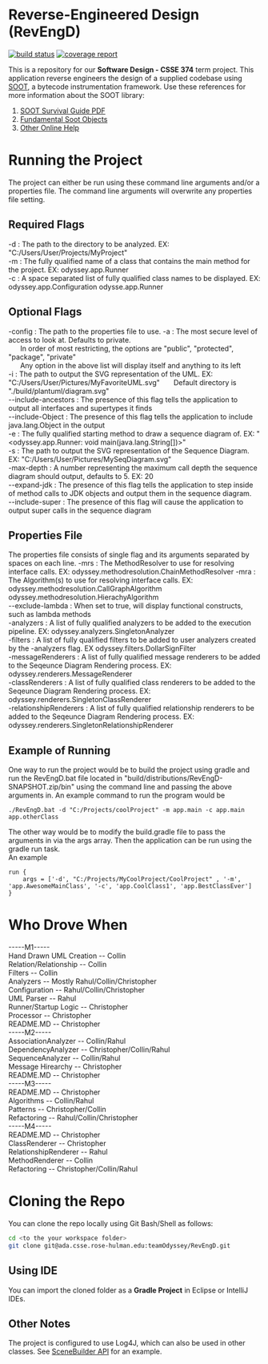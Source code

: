 # Reverse-Engineered Design (RevEngD)

[![build status](https://ada.csse.rose-hulman.edu/teamOdyssey/RevEngD/badges/master/build.svg)](https://ada.csse.rose-hulman.edu/teamOdyssey/RevEngD/commits/master)
[![coverage report](https://ada.csse.rose-hulman.edu/teamOdyssey/RevEngD/badges/master/coverage.svg)](https://ada.csse.rose-hulman.edu/teamOdyssey/RevEngD/commits/master)

This is a repository for our **Software Design - CSSE 374** term project. This application reverse engineers the design of a supplied codebase using [SOOT](https://github.com/Sable/soot), a bytecode instrumentation framework. Use these references for more information about the SOOT library:
1. [SOOT Survival Guide PDF](http://www.brics.dk/SootGuide/sootsurvivorsguide.pdf)
2. [Fundamental Soot Objects](https://github.com/Sable/soot/wiki/Fundamental-Soot-objects)
3. [Other Online Help](https://github.com/Sable/soot/wiki/Getting-help)

# Running the Project
The project can either be run using these command line arguments and/or a properties file. The command line arguments will overwrite any properties file setting.

## Required Flags
  -d : The path to the directory to be analyzed. EX: "C:/Users/User/Projects/MyProject"  
  -m : The fully qualified name of a class that contains the main method for the project. EX: odyssey.app.Runner  
  -c : A space separated list of fully qualified class names to be displayed.  EX: odyssey.app.Configuration odysse.app.Runner
## Optional Flags
  -config : The path to the properties file to use. 
  -a : The most secure level of access to look at. Defaults to private.  
  &nbsp;&nbsp;&nbsp;&nbsp;&nbsp;&nbsp;In order of most restricting, the options are "public", "protected", "package", "private"  
  &nbsp;&nbsp;&nbsp;&nbsp;&nbsp;&nbsp;Any option in the above list will display itself and anything to its left   
  -i : The path to output the SVG representation of the UML. EX: "C:/Users/User/Pictures/MyFavoriteUML.svg" 
  &nbsp;&nbsp;&nbsp;&nbsp;&nbsp;&nbsp;Default directory is "./build/plantuml/diagram.svg"    
  --include-ancestors : The presence of this flag tells the application to output all interfaces and supertypes it finds    
  --include-Object : The presence of this flag tells the application to include java.lang.Object in the output    
  -e : The fully qualified starting method to draw a sequence diagram of. EX: "<odyssey.app.Runner: void main(java.lang.String[])>"  
  -s : The path to output the SVG representation of the Sequence Diagram. EX: "C:/Users/User/Pictures/MySeqDiagram.svg"  
  -max-depth : A number representing the maximum call depth the sequence diagram should output, defaults to 5. EX: 20  
  --expand-jdk : The presence of this flag tells the application to step inside of method calls to JDK objects and output them in the sequence diagram.   
  --include-super : The presence of this flag will cause the application to output super calls in the sequence diagram   
## Properties File
The properties file consists of single flag and its arguments separated by spaces on each line.
  -mrs : The MethodResolver to use for resolving interface calls. EX: odyssey.methodresolution.ChainMethodResolver
  -mra : The Algorithm(s) to use for resolving interface calls. EX: odyssey.methodresolution.CallGraphAlgorithm odyssey.methodresolution.HierachyAlgorithm  
  --exclude-lambda : When set to true, will display functional constructs, such as lambda methods  
  -analyzers : A list of fully qualified analyzers to be added to the execution pipeline. EX: odyssey.analyzers.SingletonAnalyzer  
  -filters : A list of fully qualified filters to be added to user analyzers created by the -analyzers flag. EX odyssey.filters.DollarSignFilter  
  -messageRenderers : A list of fully qualified message renderers to be added to the Seqeunce Diagram Rendering process. EX: odyssey.renderers.MessageRenderer  
  -classRenderers : A list of fully qualified class renderers to be added to the Seqeunce Diagram Rendering process. EX: odyssey.renderers.SingletonClassRenderer  
  -relationshipRenderers : A list of fully qualified relationship renderers to be added to the Seqeunce Diagram Rendering process. EX: odyssey.renderers.SingletonRelationshipRenderer  


## Example of Running
One way to run the project would be to build the project using gradle and run the RevEngD.bat file located in
"build/distributions/RevEngD-SNAPSHOT.zip/bin" using the command line and passing the above arguments in. An example command to run the program would be  
```
./RevEngD.bat -d "C:/Projects/coolProject" -m app.main -c app.main app.otherClass
 ```
 The other way would be to modify the build.gradle file to pass the arguments in via the args array. Then the application can be run using the gradle run task.  
 An example 
 ```
 run {
     args = ['-d', "C:/Projects/MyCoolProject/CoolProject" , '-m', 'app.AwesomeMainClass', '-c', 'app.CoolClass1', 'app.BestClassEver']
 }
```

# Who Drove When
-----M1-----  
Hand Drawn UML Creation -- Collin    
Relation/Relationship -- Collin     
Filters -- Collin   
Analyzers -- Mostly Rahul/Collin/Christopher  
Configuration -- Rahul/Collin/Christopher    
UML Parser -- Rahul   
Runner/Startup Logic -- Christopher     
Processor -- Christopher     
README.MD -- Christopher  
-----M2-----  
AssociationAnalyzer -- Collin/Rahul  
DependencyAnalyzer -- Christopher/Collin/Rahul  
SequenceAnalyzer -- Collin/Rahul  
Message Hirearchy -- Christopher  
README.MD -- Christopher  
-----M3-----  
README.MD -- Christopher  
Algorithms -- Collin/Rahul  
Patterns -- Christopher/Collin  
Refactoring -- Rahul/Collin/Christopher  
-----M4-----  
README.MD -- Christopher  
ClassRenderer -- Christopher  
RelationshipRenderer -- Rahul  
MethodRenderer -- Collin  
Refactoring -- Christopher/Collin/Rahul  


# Cloning the Repo
You can clone the repo locally using Git Bash/Shell as follows:
```bash
cd <to the your workspace folder>
git clone git@ada.csse.rose-hulman.edu:teamOdyssey/RevEngD.git
```

## Using IDE
You can import the cloned folder as a **Gradle Project** in Eclipse or IntelliJ IDEs.

## Other Notes
The project is configured to use Log4J, which can also be used in other classes. 
See [SceneBuilder API](/src/main/java/csse374/revengd/soot/SceneBuilder.java) for an example. 

